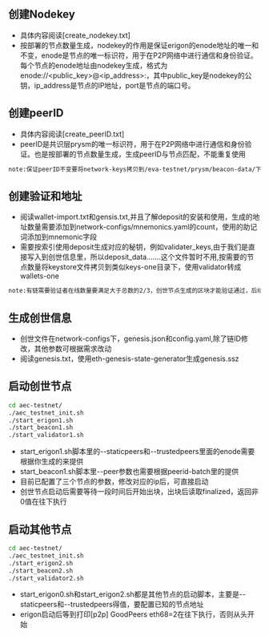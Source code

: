 ## 创建Nodekey
- 具体内容阅读[create_nodekey.txt]
- 按部署的节点数量生成，nodekey的作用是保证erigon的enode地址的唯一和不变，enode是节点的唯一标识符，用于在P2P网络中进行通信和身份验证。每个节点的enode地址由nodekey生成，格式为enode://<public_key>@<ip_address>:<port>，其中public_key是nodekey的公钥，ip_address是节点的IP地址，port是节点的端口号。

## 创建peerID
- 具体内容阅读[create_peerID.txt]
- peerID是共识层prysm的唯一标识符，用于在P2P网络中进行通信和身份验证。也是按部署的节点数量生成，生成peerID与节点匹配，不能重复使用
```bash
note:保证peerID不变要将network-keys拷贝到/eva-testnet/prysm/beacon-data/下，即使要清理数据，也不要删除network-keys
```

## 创建验证和地址
- 阅读wallet-import.txt和gensis.txt,并且了解deposit的安装和使用，生成的地址数量需要添加到network-configs/mnemonics.yaml的count，使用的助记词添加到mnemonic字段
- 需要按索引使用deposit生成对应的秘钥，例如validater_keys,由于我们是直接写入到创世信息里，所以deposit_data.......这个文件暂时不用,按需要的节点数量将keystore文件拷贝到类似keys-one目录下，使用validator转成wallets-one
```bash
note:有链需要验证者在线数量要满足大于总数的2/3，创世节点生成的区块才能验证通过，后续节点才能同步，所以给创世节点分配的秘钥数量要大于总数的2/3
```

## 生成创世信息
- 创世文件在network-configs下，genesis.json和config.yaml,除了链ID修改，其他参数可根据需求改动
- 阅读genesis.txt，使用eth-genesis-state-generator生成genesis.ssz

## 启动创世节点
```bash
cd aec-testnet/
./aec_testnet_init.sh
./start_erigon1.sh
./start_beacon1.sh
./start_validator1.sh
```
- start_erigon1.sh脚本里的--staticpeers和--trustedpeers里面的enode需要根据你生成的来提供
- start_beacon1.sh脚本里--peer参数也需要根据peerid-batch里的提供
- 目前已配置了三个节点的参数，修改对应的ip后，可直接启动
- 创世节点启动后需要等待一段时间后开始出块，出块后读取finalized，返回非0值在往下执行

## 启动其他节点
```bash
cd aec-testnet/
./aec_testnet_init.sh
./start_erigon2.sh
./start_beacon2.sh
./start_validator2.sh
```
- start_erigon0.sh和start_erigon2.sh都是其他节点的启动脚本，主要是--staticpeers和--trustedpeers得值，要配置已知的节点地址
- erigon启动后等到打印[p2p] GoodPeers     eth68=2在往下执行，否则从头开始
